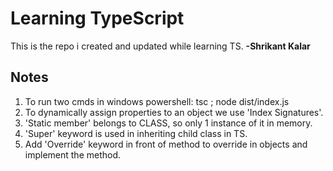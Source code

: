 # **Learning TypeScript**

This is the repo i created and updated while learning TS. **-Shrikant Kalar**

## Notes

1. To run two cmds in windows powershell: tsc ; node dist/index.js
2. To dynamically assign properties to an object we use 'Index Signatures'.
3. 'Static member' belongs to CLASS, so only 1 instance of it in memory.
4. 'Super' keyword is used in inheriting child class in TS.
5. Add 'Override' keyword in front of method to override in objects and implement the method.
